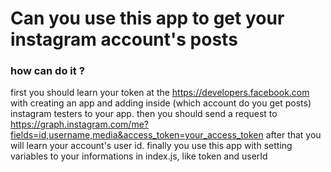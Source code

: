 # Can you use this app to get your instagram account's posts

### how can do it ?

first you should learn your token at the https://developers.facebook.com with creating an app and adding inside (which account do you get posts) instagram testers to your app.
then you should send a request to https://graph.instagram.com/me?fields=id,username,media&access_token=your_access_token
after that you will learn your account's user id.
finally you use this app with setting variables to your informations in index.js, like token and userId
